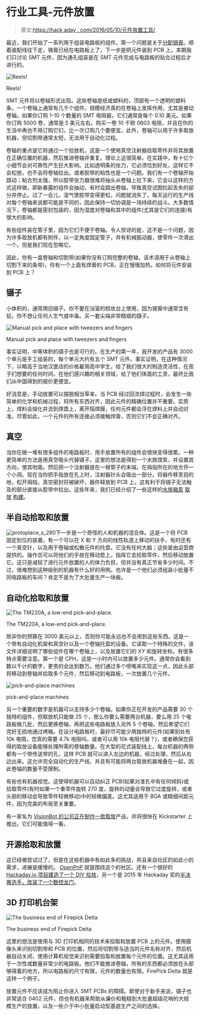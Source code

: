 # 行业工具-元件放置

> 原文:[https://hack aday . com/2016/05/10/元件放置工具/](https://hackaday.com/2016/05/10/tools-of-the-trade-component-placing/)

最近，我们开始了一系列用于组装电路板的组件。第一个问题是关于[分配锡膏](http://hackaday.com/2016/03/10/tools-of-the-trade-solder-paste-dispensing/)。顺着装配线往下走，锡膏已经在电路板上了，下一步是把元件装到 PCB 上。本期我们只讨论 SMT 元件，因为通孔组装是在 SMT 元件完成与电路板的贴合过程后才进行的。

![Reels!](../Images/e2dd79fb8fba4d41baee1966969ef786.png)

Reels!

SMT 元件将以卷轴形式出现。这些卷轴是纸或塑料的，顶部有一个透明的塑料条，一个卷轴上通常有几千个组件。规模经济真的在卷轴上发挥作用，尤其是被动卷轴。如果你订购 1-10 个数量的 SMT 电阻器，它们通常是每个 0.10 美元。如果你订购 5000 卷，通常是 5 美元左右。购买一卷 10 千欧 0603 电阻，并且在你的生活中再也不用订购它们，比一次订购几个要便宜。此外，卷轴可以用于许多取放机器，但切割带通常太短，无法用于自动化过程。

卷轴的重点是它将通过一个拾放机，这是一个使用真空注射器拾取零件并将其放置在正确位置的机器，然后推进卷轴并重复。理论上这很简单。在实践中，有十亿个小细节会对可靠性产生巨大影响。比如透明条的张力，它必须恰到好处，这样它不会松弛，也不会将卷轴拉出。或者胶带的粘性也是一个问题。我们有一个卷轴开始跳动；粘合剂太强，所以胶带张力器很难将抽头从卷轴上拉下来，它会以这样的方式这样做，即新暴露的组件会抽动，有时会跳出卷轴，导致真空试图捡起丢失的部分并停止。过了一会儿，湿气使胶带变得更松，问题就消失了。每天运行的生产线对每个卷轴来说都可能是不同的，因此保持一切协调是一场持续的战斗。大多数情况下，卷轴都是密封包装的，因为湿度对卷轴和其中的组件(尤其是它们的连接)有很大的影响。

有些组件装在管子里，因为它们不便于卷轴。令人惊讶的是，这不是一个问题，因为许多取放机都有附件，以一定角度固定管子，并有机械振动器，使零件一次滑出一个。但是我们现在忽略它。

因此，你有一盒卷轴和切割带(如果你没有订购完整的卷轴，该术语用于从卷轴上切割下来的条带)，你有一个上面有焊膏的 PCB，正在慢慢加热。如何将元件安装到 PCB 上？

## 镊子

小体积的，通常用旧镊子。你不要在浴室的梳妆台上使用，因为锡膏中通常含有铅，你不想让任何人生气或中毒。买一套尖端非常精细的镊子。

![Manual pick and place with tweezers and fingers](../Images/720dddd8b60a02ae59d09d6c250372a1.png)

Manual pick and place with tweezers and fingers

事实证明，中等体积的镊子也是可行的。在生产的第一年，我开发的产品有 3000 个单元是手工组装的，每个单元大约有五个 SMT 元件。事实证明，在这种情况下，以略高于当地汉堡店的价格雇用高中学生，给了我们很大的制造灵活性，在孩子们想要的任何时间，在他们感兴趣的相关领域，给了他们体面的工资，最终比我们从中国得到的报价更便宜。

好消息是，手动放置可以摆脱相当草率。当 PCB 经过回流焊过程时，会发生一些简单的化学和机械过程，将所有东西对齐，因此元件的精确位置并不重要。实质上，焊料会熔化并流到焊盘上，离开阻焊膜，任何元件都会浮在焊料上并自动对准。尽管如此，一个元件的所有连接必须接触焊膏，否则它们不会正确对齐。

## 真空

当你在做一堆有很多组件的电路板时，用手放置所有的组件会很快变得很累。一种更简单的方法是用真空吸头代替镊子。这里的想法是得到一个水族馆泵，并设置其方向，使其吮吸。然后把一个注射器放在一根管子的末端，在拇指所在的地方开一个小洞。现在当你把手指放在孔上时，注射器针头会吸出一部分。将器件移至目的地，松开拇指，真空密封将被破坏，器件释放到 PCB 上。这有利于将镊子无法触及的部分直接从胶带中拉出。这些年来，我们已经介绍了一些这样的[水族箱泵](http://hackaday.com/2010/03/03/vacuum-pick-and-place-for-smd-parts/) [取放](http://hackaday.com/2013/09/03/a-pick-and-place-tool-from-medical-equipment/) [构建](http://hackaday.com/2010/12/09/quick-cheap-and-simple-vacuum-tweezers/)。

## 半自动拾取和放置

![protoplace_s_280](../Images/9c3981f6bd6ab87dd576d112338218c3.png)下一步是一个奇怪的人和机器的混合体。这是一个将 PCB 固定到位的装置，有一个可以在 X 和 Y 方向的线性轨道上移动的扶手，有时还有一个真空针，以及用于卷轴或松散元件的托盘。它没有任何大脑；这些是由运营商提供的。操作员可以将他们的手放在移动垫上，指挥它去拾取零件，然后移动放置它。这只是减轻了进行元件放置的人的体力负担，但并没有真正节省多少时间。不过，很难想到这种级别的机器有什么好的用例。也许是一个他们必须组装小批量不同电路板的车间？肯定不是为了大批量生产一块板。

## 自动化拾取和放置

![The TM220A, a low-end pick-and-place.](../Images/e39d0be91171fef3671fb27d8b53c120.png)

The TM220A, a low-end pick-and-place.

除非你的预算在 3000 美元以上，否则你可能永远也不会用到这些东西。这是一个带有自动化机架和真空针以及一个卷轴托盘的设备。它读取一个特殊的文件，该文件详细说明了哪些组件在哪个卷轴上，以及放置它们的 XY 和旋转坐标。有很多特点需要注意。第一个是 CPH，这是一小时内可以放置多少元件。通常你会看到数以千计的数字，更贵的会达到数万。他们通过多个喷嘴来实现这一点，因此头部将移动到卷轴并拾取多个元件，然后移动到电路板，一次放置几个元件。

![pick-and-place machines](../Images/cf2c7d08d2613702d94db74e3796a5e6.png)

pick-and-place machines

另一个重要的数字是机器可以支持多少个卷轴。如果你正在开发的产品需要 30 个独特的组件，但取放机只能做 25 个，那么你要么需要两台机器，要么用 25 个电路板做几批，然后更换卷轴，再把这些电路板放入另外 5 个卷轴，然后希望它们完好无损地通过烤箱。在设计电路板时，最好尽可能少用独特的元件(如果别处有 10k 电阻，您真的需要 4.7k 电阻吗，或者可以用 10k 电阻代替？)，或者确保您获得的取放设备能够处理所需的卷轴数量。在大型的花式装配线上，每台机器的两侧都有一个带传送带的孔，这样 PCB 就可以进入左边的机器，经过处理，然后从右边出来。这允许完全自动化的生产线，并且有可能将两台取放机器堆叠在一起，因此卷轴的数量不受限制。

有些也有机器视觉。这使得机器可以自动纠正 PCB(如果对准孔中有任何倾斜)或拾取零件(有时如果一个重零件旋转 270 度，旋转的动量会导致它过度旋转，或者头部的移动会导致零件轻微移动)中的轻微偏差。这尤其适用于 BGA 或精细间距元件，因为完美的布局至关重要。

有一家名为 [VisionBot 的公司正在制作一款取放](http://visionbot.net/)产品，并将很快在 Kickstarter 上推出。它们可能值得一看。

## 开源拾取和放置

这已经被尝试过了，但是在这些机器中有如此多的挑战，并且来自社区的如此小的需求，进展是缓慢的。 [OpenPnP](http://openpnp.org/) 就是围绕这个的社区。还有一个很好的 [Hackaday.io 项目建造了一个 DIY 拾放](https://hackaday.io/project/9319-diy-pick-and-place)，另一个是 2015 年 Hackaday 奖的[半决赛选手，改装了一个数控龙门](https://hackaday.com/2015/09/28/hackaday-prize-semifinalist-cnc-becomes-pick-and-place/)。

## 3D 打印机台架

![The business end of Firepick Delta](../Images/079e976b097fa9721affce078f0a8ae8.png)

The business end of Firepick Delta

这里的想法是使用与 3D 打印机相同的技术来拾取和放置 PCB 上的元件。使用摄像头来识别切割带和 PCB 的位置，然后将切割带与适当的元件名称对齐，然后机器自动关闭，使用计算机视觉来识别需要拾取和放置每个元件的位置。这尤其适用于一次性或数量非常少的电路板。他们不能推进卷轴，所有的东西都必须放在头部够得着的地方，所以电路板的尺寸有限，元件的数量也有限。FirePick Delta 就是这样一个例子。

放置元件不应该成为阻止你进入 SMT PCBs 的障碍。即使对于新手来说，镊子也非常适合 0402 元件，但也有机器来帮助从廉价和粗糙到大批量超级花哨的大规模生产的放置，以及一些介于中小批量启动型基底生产之间的选择。